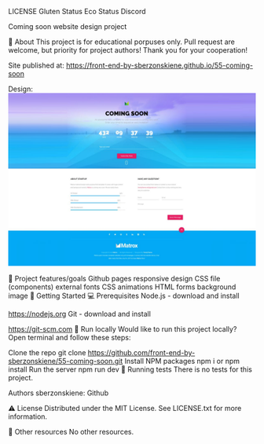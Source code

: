LICENSE Gluten Status Eco Status Discord

Coming soon
website design project


🌟 About
This project is for educational porpuses only. Pull request are welcome, but priority for project authors! Thank you for your cooperation!

Site published at: https://front-end-by-sberzonskiene.github.io/55-coming-soon

Design: ![alt text](image-1.png)

🎯 Project features/goals
Github pages
responsive design
CSS file (components)
external fonts
CSS animations
HTML forms
background image
🧰 Getting Started
💻 Prerequisites
Node.js - download and install

https://nodejs.org
Git - download and install

https://git-scm.com
🏃 Run locally
Would like to run this project locally? Open terminal and follow these steps:

Clone the repo
git clone https://github.com/front-end-by-sberzonskiene/55-coming-soon.git
Install NPM packages
npm i
or
npm install
Run the server
npm run dev
🧪 Running tests
There is no tests for this project.

Authors
sberzonskiene: Github

⚠️ License
Distributed under the MIT License. See LICENSE.txt for more information.

🔗 Other resources
No other resources.